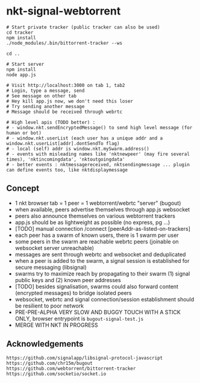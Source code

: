 # nkt-signal-webtorrent

```
# Start private tracker (public tracker can also be used)
cd tracker
npm install
./node_modules/.bin/bittorrent-tracker --ws

cd ..

# Start server
npm install
node app.js

# Visit http://localhost:3000 on tab 1, tab2
# Login, type a message, send
# See message on other tab
# Hey kill app.js now, we don't need this loser
# Try sending another message
# Message should be received through webrtc

# High level apis (TODO better) :
# - window.nkt.sendEncryptedMessage() to send high level message (for human or bot)
# - window.nkt.userList (each user has a unique addr and a window.nkt.userList[addr].dontSendTo flag)
# - local (self) addr is window.nkt.mySwarm.address()
# - events with misleading names like 'nktnewpeer' (may fire several times), 'nktincomingdata', 'nktoutgoingdata' 
# - better events : nktmessagereceived, nktsendingmessage ... plugin can define events too, like nktdisplaymessage
```

## Concept

- 1 nkt browser tab = 1 peer = 1 webtorrent/webrtc "server" (bugout)
- when available, peers advertise themselves through app.js websocket
- peers also announce themselves on various webtorrent trackers
- app.js should be as lightweight as possible (no express, pg ...)
- [TODO] manual connection /connect [peerAddr-as-listed-on-trackers]
- each peer has a swarm of known users, there is 1 swarm per user
- some peers in the swarm are reachable webrtc peers (joinable on websocket server unreachable)
- messages are sent through webrtc and websocket and deduplicated
- when a peer is added to the swarm, a signal session is established for secure messaging (libsignal)
- swarms try to maximize reach by propagating to their swarm (1) signal public keys and (2) known peer addresses
- [TODO] besides signalisation, swarms could also forward content (encrypted messages) to bridge isolated peers
- websocket, webrtc and signal connection/session establishment should be resilient to poor network
- PRE-PRE-ALPHA VERY SLOW AND BUGGY TOUCH WITH A STICK ONLY, browser entrypoint is `bugout-signal-test.js`
- MERGE WITH NKT IN PROGRESS

## Acknowledgements

```
https://github.com/signalapp/libsignal-protocol-javascript
https://github.com/chr15m/bugout
https://github.com/webtorrent/bittorrent-tracker
https://github.com/socketio/socket.io
```
